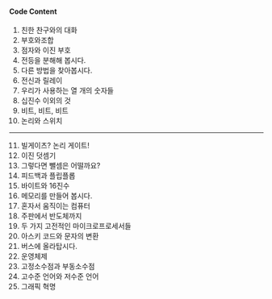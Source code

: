 #### Code Content
01. 친한 찬구와의 대화
02. 부호와조합
03. 점자와 이진 부호
04. 전등을 분해해 봅시다.
05. 다른 방법을 찾아봅시다.
06. 전신과 릴레이
07. 우리가 사용하는 열 개의 숫자들
08. 십진수 이외의 것
09. 비트, 비트, 비트
10. 논리와 스위치
---
11. 빌게이츠? 논리 게이트!
12. 이진 덧셈기
13. 그렇다면 뺄셈은 어떨까요?
14. 피드백과 플립플롭
15. 바이트와 16진수
16. 메모리를 만들어 봅시다.
17. 혼자서 움직이는 컴퓨터
18. 주판에서 반도체까지
19. 두 가지 고전적인 마이크로프로세서들
20. 아스키 코드와 문자의 변환
21. 버스에 올라탑시다.
22. 운영체제
23. 고정소수점과 부동소수점
24. 고수준 언어와 저수준 언어
25. 그래픽 혁명
